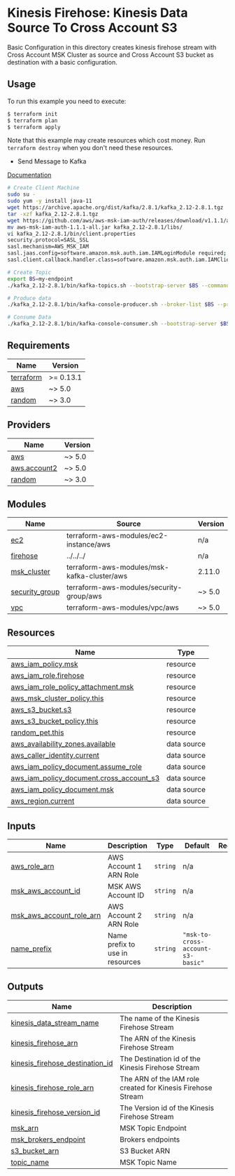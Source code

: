 # Kinesis Firehose: Kinesis Data Source To Cross Account S3 

Basic Configuration in this directory creates kinesis firehose stream with Cross Account MSK Cluster as source and Cross Account S3 bucket as destination with a basic configuration.

## Usage

To run this example you need to execute:

```bash
$ terraform init
$ terraform plan
$ terraform apply
```

Note that this example may create resources which cost money. Run `terraform destroy` when you don't need these resources.

* Send Message to Kafka

[Documentation](https://docs.aws.amazon.com/msk/latest/developerguide/create-serverless-cluster-client.html)

```sh
# Create Client Machine
sudo su -
sudo yum -y install java-11
wget https://archive.apache.org/dist/kafka/2.8.1/kafka_2.12-2.8.1.tgz
tar -xzf kafka_2.12-2.8.1.tgz
wget https://github.com/aws/aws-msk-iam-auth/releases/download/v1.1.1/aws-msk-iam-auth-1.1.1-all.jar
mv aws-msk-iam-auth-1.1.1-all.jar kafka_2.12-2.8.1/libs/
vi kafka_2.12-2.8.1/bin/client.properties
security.protocol=SASL_SSL
sasl.mechanism=AWS_MSK_IAM
sasl.jaas.config=software.amazon.msk.auth.iam.IAMLoginModule required;
sasl.client.callback.handler.class=software.amazon.msk.auth.iam.IAMClientCallbackHandler

# Create Topic
export BS=my-endpoint
./kafka_2.12-2.8.1/bin/kafka-topics.sh --bootstrap-server $BS --command-config kafka_2.12-2.8.1/bin/client.properties --create --topic demo-topic --partitions 6

# Produce data
./kafka_2.12-2.8.1/bin/kafka-console-producer.sh --broker-list $BS --producer.config kafka_2.12-2.8.1/bin/client.properties --topic demo-topic

# Consume Data
./kafka_2.12-2.8.1/bin/kafka-console-consumer.sh --bootstrap-server $BS --consumer.config kafka_2.12-2.8.1/bin/client.properties --topic demo-topic --from-beginning
```

<!-- BEGINNING OF PRE-COMMIT-TERRAFORM DOCS HOOK -->
## Requirements

| Name | Version |
|------|---------|
| <a name="requirement_terraform"></a> [terraform](#requirement\_terraform) | >= 0.13.1 |
| <a name="requirement_aws"></a> [aws](#requirement\_aws) | ~> 5.0 |
| <a name="requirement_random"></a> [random](#requirement\_random) | ~> 3.0 |

## Providers

| Name | Version |
|------|---------|
| <a name="provider_aws"></a> [aws](#provider\_aws) | ~> 5.0 |
| <a name="provider_aws.account2"></a> [aws.account2](#provider\_aws.account2) | ~> 5.0 |
| <a name="provider_random"></a> [random](#provider\_random) | ~> 3.0 |

## Modules

| Name | Source | Version |
|------|--------|---------|
| <a name="module_ec2"></a> [ec2](#module\_ec2) | terraform-aws-modules/ec2-instance/aws | n/a |
| <a name="module_firehose"></a> [firehose](#module\_firehose) | ../../../ | n/a |
| <a name="module_msk_cluster"></a> [msk\_cluster](#module\_msk\_cluster) | terraform-aws-modules/msk-kafka-cluster/aws | 2.11.0 |
| <a name="module_security_group"></a> [security\_group](#module\_security\_group) | terraform-aws-modules/security-group/aws | ~> 5.0 |
| <a name="module_vpc"></a> [vpc](#module\_vpc) | terraform-aws-modules/vpc/aws | ~> 5.0 |

## Resources

| Name | Type |
|------|------|
| [aws_iam_policy.msk](https://registry.terraform.io/providers/hashicorp/aws/latest/docs/resources/iam_policy) | resource |
| [aws_iam_role.firehose](https://registry.terraform.io/providers/hashicorp/aws/latest/docs/resources/iam_role) | resource |
| [aws_iam_role_policy_attachment.msk](https://registry.terraform.io/providers/hashicorp/aws/latest/docs/resources/iam_role_policy_attachment) | resource |
| [aws_msk_cluster_policy.this](https://registry.terraform.io/providers/hashicorp/aws/latest/docs/resources/msk_cluster_policy) | resource |
| [aws_s3_bucket.s3](https://registry.terraform.io/providers/hashicorp/aws/latest/docs/resources/s3_bucket) | resource |
| [aws_s3_bucket_policy.this](https://registry.terraform.io/providers/hashicorp/aws/latest/docs/resources/s3_bucket_policy) | resource |
| [random_pet.this](https://registry.terraform.io/providers/hashicorp/random/latest/docs/resources/pet) | resource |
| [aws_availability_zones.available](https://registry.terraform.io/providers/hashicorp/aws/latest/docs/data-sources/availability_zones) | data source |
| [aws_caller_identity.current](https://registry.terraform.io/providers/hashicorp/aws/latest/docs/data-sources/caller_identity) | data source |
| [aws_iam_policy_document.assume_role](https://registry.terraform.io/providers/hashicorp/aws/latest/docs/data-sources/iam_policy_document) | data source |
| [aws_iam_policy_document.cross_account_s3](https://registry.terraform.io/providers/hashicorp/aws/latest/docs/data-sources/iam_policy_document) | data source |
| [aws_iam_policy_document.msk](https://registry.terraform.io/providers/hashicorp/aws/latest/docs/data-sources/iam_policy_document) | data source |
| [aws_region.current](https://registry.terraform.io/providers/hashicorp/aws/latest/docs/data-sources/region) | data source |

## Inputs

| Name | Description | Type | Default | Required |
|------|-------------|------|---------|:--------:|
| <a name="input_aws_role_arn"></a> [aws\_role\_arn](#input\_aws\_role\_arn) | AWS Account 1 ARN Role | `string` | n/a | yes |
| <a name="input_msk_aws_account_id"></a> [msk\_aws\_account\_id](#input\_msk\_aws\_account\_id) | MSK AWS Account ID | `string` | n/a | yes |
| <a name="input_msk_aws_account_role_arn"></a> [msk\_aws\_account\_role\_arn](#input\_msk\_aws\_account\_role\_arn) | AWS Account 2 ARN Role | `string` | n/a | yes |
| <a name="input_name_prefix"></a> [name\_prefix](#input\_name\_prefix) | Name prefix to use in resources | `string` | `"msk-to-cross-account-s3-basic"` | no |

## Outputs

| Name | Description |
|------|-------------|
| <a name="output_kinesis_data_stream_name"></a> [kinesis\_data\_stream\_name](#output\_kinesis\_data\_stream\_name) | The name of the Kinesis Firehose Stream |
| <a name="output_kinesis_firehose_arn"></a> [kinesis\_firehose\_arn](#output\_kinesis\_firehose\_arn) | The ARN of the Kinesis Firehose Stream |
| <a name="output_kinesis_firehose_destination_id"></a> [kinesis\_firehose\_destination\_id](#output\_kinesis\_firehose\_destination\_id) | The Destination id of the Kinesis Firehose Stream |
| <a name="output_kinesis_firehose_role_arn"></a> [kinesis\_firehose\_role\_arn](#output\_kinesis\_firehose\_role\_arn) | The ARN of the IAM role created for Kinesis Firehose Stream |
| <a name="output_kinesis_firehose_version_id"></a> [kinesis\_firehose\_version\_id](#output\_kinesis\_firehose\_version\_id) | The Version id of the Kinesis Firehose Stream |
| <a name="output_msk_arn"></a> [msk\_arn](#output\_msk\_arn) | MSK Topic Endpoint |
| <a name="output_msk_brokers_endpoint"></a> [msk\_brokers\_endpoint](#output\_msk\_brokers\_endpoint) | Brokers endpoints |
| <a name="output_s3_bucket_arn"></a> [s3\_bucket\_arn](#output\_s3\_bucket\_arn) | S3 Bucket ARN |
| <a name="output_topic_name"></a> [topic\_name](#output\_topic\_name) | MSK Topic Name |
<!-- END OF PRE-COMMIT-TERRAFORM DOCS HOOK -->
